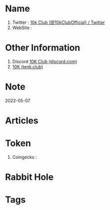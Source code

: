 # Name
1. Twitter : [10k Club (@10kClubOfficial) / Twitter](https://twitter.com/10kClubOfficial)
2. WebSite : 

# Other Information
1. Discord [10K Club (discord.com)](https://discord.com/invite/aUemBKUuZ5)
2. [10K (tenk.club)](https://www.tenk.club/) 

# Note 

2022-05-07

# Articles

# Token 
1. Coingecko : 

# Rabbit Hole


# Tags


